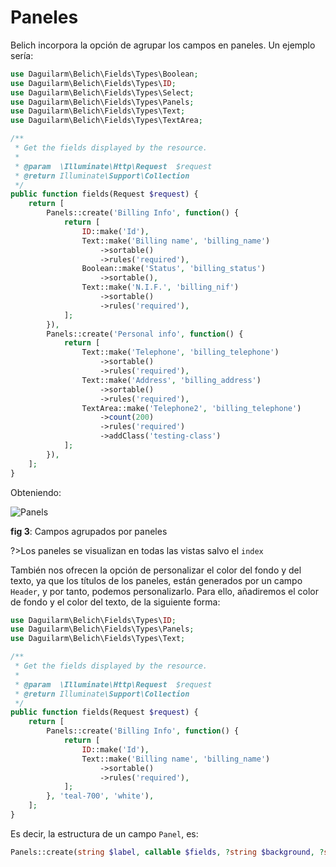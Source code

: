 # Paneles

Belich incorpora la opción de agrupar los campos en paneles. Un ejemplo sería:

```php
use Daguilarm\Belich\Fields\Types\Boolean;
use Daguilarm\Belich\Fields\Types\ID;
use Daguilarm\Belich\Fields\Types\Select;
use Daguilarm\Belich\Fields\Types\Panels;
use Daguilarm\Belich\Fields\Types\Text;
use Daguilarm\Belich\Fields\Types\TextArea;

/**
 * Get the fields displayed by the resource.
 *
 * @param  \Illuminate\Http\Request  $request
 * @return Illuminate\Support\Collection
 */
public function fields(Request $request) {
    return [
        Panels::create('Billing Info', function() {
            return [
                ID::make('Id'),
                Text::make('Billing name', 'billing_name')
                    ->sortable()
                    ->rules('required'),
                Boolean::make('Status', 'billing_status')
                    ->sortable(),
                Text::make('N.I.F.', 'billing_nif')
                    ->sortable()
                    ->rules('required'),
            ];
        }),
        Panels::create('Personal info', function() {
            return [
                Text::make('Telephone', 'billing_telephone')
                    ->sortable()
                    ->rules('required'),
                Text::make('Address', 'billing_address')
                    ->sortable()
                    ->rules('required'),
                TextArea::make('Telephone2', 'billing_telephone')
                    ->count(200)
                    ->rules('required')
                    ->addClass('testing-class')
            ];
        }),
    ];
}
```

Obteniendo:

![Panels](../../images/fields/panels.png)
<div id="legend"><b>fig 3</b>: Campos agrupados por paneles</div>

?>Los paneles se visualizan en todas las vistas salvo el `index`

También nos ofrecen la opción de personalizar el color del fondo y del texto, ya que los títulos de los paneles, están generados por un campo `Header`, y por tanto, podemos personalizarlo. Para ello, añadiremos el color de fondo y el color del texto, de la siguiente forma:

```php
use Daguilarm\Belich\Fields\Types\ID;
use Daguilarm\Belich\Fields\Types\Panels;
use Daguilarm\Belich\Fields\Types\Text;

/**
 * Get the fields displayed by the resource.
 *
 * @param  \Illuminate\Http\Request  $request
 * @return Illuminate\Support\Collection
 */
public function fields(Request $request) {
    return [
        Panels::create('Billing Info', function() {
            return [
                ID::make('Id'),
                Text::make('Billing name', 'billing_name')
                    ->sortable()
                    ->rules('required'),
            ];
        }, 'teal-700', 'white'),
    ];
}
```

Es decir, la estructura de un campo `Panel`, es:

```php
Panels::create(string $label, callable $fields, ?string $background, ?string $color);
```
